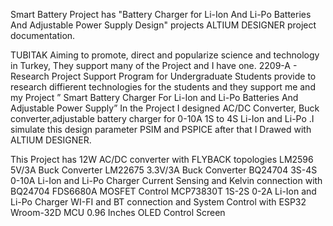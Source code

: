 Smart Battery Project has "Battery Charger for Li-Ion And Li-Po Batteries And Adjustable Power Supply Design" projects ALTIUM DESIGNER project documentation.

TUBITAK Aiming to promote, direct and popularize science and technology in Turkey, They support many of the Project and I have one. 2209-A - Research Project Support Program for Undergraduate Students provide to research diffierent technologies for the students and they support me and my Project ” Smart Battery Charger For Li-Ion and Li-Po Batteries And Adjustable Power Supply” In the Project I designed AC/DC Converter, Buck converter,adjustable battery charger for 0-10A 1S to 4S Li-Ion and Li-Po .I simulate this design parameter PSIM and PSPICE after that I Drawed with ALTIUM DESIGNER.

This Project has 
12W AC/DC converter with FLYBACK topologies
LM2596 5V/3A Buck Converter
LM22675 3.3V/3A Buck Converter 
BQ24704 3S-4S 0-10A Li-Ion and Li-Po Charger 
Current Sensing and Kelvin connection with BQ24704
FDS6680A MOSFET Control
MCP73830T 1S-2S 0-2A Li-Ion and Li-Po Charger 
WI-FI and BT connection and System Control with ESP32 Wroom-32D MCU 
0.96 Inches OLED Control Screen 

